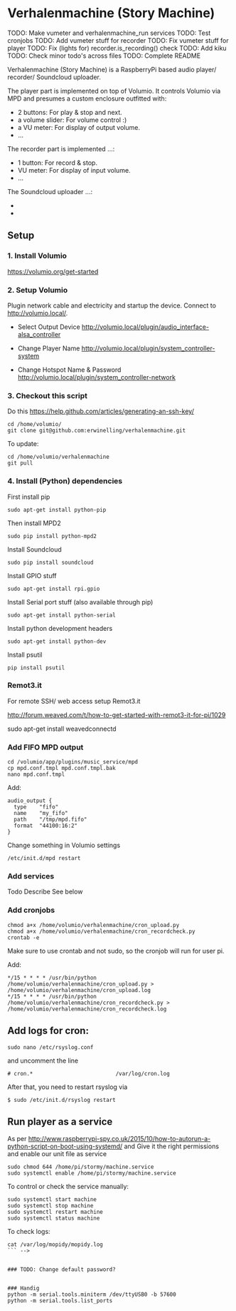 # Verhalenmachine (Story Machine)

TODO: Make vumeter and verhalenmachine_run services
TODO: Test cronjobs
TODO: Add vumeter stuff for recorder
TODO: Fix vumeter stuff for player
TODO: Fix (lights for) recorder.is_recording() check
TODO: Add kiku
TODO: Check minor todo's across files
TODO: Complete README

Verhalenmachine (Story Machine) is a RaspberryPi based audio player/ recorder/ Soundcloud uploader.

The player part is implemented on top of Volumio. It controls Volumio via MPD and presumes a custom enclosure outfitted with:

* 2 buttons: For play & stop and next.
* a volume slider: For volume control :)
* a VU meter: For display of output volume.
* ...

The recorder part is implemented ...:

* 1 button: For record & stop.
* VU meter: For display of input volume.
* ...

The Soundcloud uploader ...:

*
*


## Setup

### 1. Install Volumio

<https://volumio.org/get-started>

### 2. Setup Volumio

Plugin network cable and electricity and startup the device.
Connect to <http://volumio.local/>.

* Select Output Device
<http://volumio.local/plugin/audio_interface-alsa_controller>

* Change Player Name
<http://volumio.local/plugin/system_controller-system>

* Change Hotspot Name & Password
<http://volumio.local/plugin/system_controller-network>

### 3. Checkout this script

Do this <https://help.github.com/articles/generating-an-ssh-key/>

```
cd /home/volumio/
git clone git@github.com:erwinelling/verhalenmachine.git
```

To update:

```
cd /home/volumio/verhalenmachine
git pull
```

### 4. Install (Python) dependencies

First install pip

```
sudo apt-get install python-pip
```

Then install MPD2

```
sudo pip install python-mpd2
```

Install Soundcloud

```
sudo pip install soundcloud
```

Install GPIO stuff

```
sudo apt-get install rpi.gpio
```

Install Serial port stuff (also available through pip)

```
sudo apt-get install python-serial
```

Install python development headers
```
sudo apt-get install python-dev
```

Install psutil
```
pip install psutil
```

### Remot3.it

For remote SSH/ web access setup Remot3.it

<http://forum.weaved.com/t/how-to-get-started-with-remot3-it-for-pi/1029>

sudo apt-get install weavedconnectd

### Add FIFO MPD output
```
cd /volumio/app/plugins/music_service/mpd
cp mpd.conf.tmpl mpd.conf.tmpl.bak
nano mpd.conf.tmpl
```

Add:
```
audio_output {
  type    "fifo"
  name    "my_fifo"
  path    "/tmp/mpd.fifo"
  format  "44100:16:2"
}
```
Change something in Volumio settings

```
/etc/init.d/mpd restart
```

### Add services
Todo
Describe
See below

### Add cronjobs

```
chmod a+x /home/volumio/verhalenmachine/cron_upload.py
chmod a+x /home/volumio/verhalenmachine/cron_recordcheck.py
crontab -e
```

Make sure to use crontab and not sudo, so the cronjob will run for user pi.

Add:

```
*/15 * * * * /usr/bin/python /home/volumio/verhalenmachine/cron_upload.py > /home/volumio/verhalenmachine/cron_upload.log
*/15 * * * * /usr/bin/python /home/volumio/verhalenmachine/cron_recordcheck.py > /home/volumio/verhalenmachine/cron_recordcheck.log
```

## Add logs for cron:

```
sudo nano /etc/rsyslog.conf
```

and uncomment the line

```
# cron.*                          /var/log/cron.log
```

After that, you need to restart rsyslog via

```
$ sudo /etc/init.d/rsyslog restart
```

## Run player as a service

As per <http://www.raspberrypi-spy.co.uk/2015/10/how-to-autorun-a-python-script-on-boot-using-systemd/> and Give it the right permissions and enable our unit file as service

```
sudo chmod 644 /home/pi/stormy/machine.service
sudo systemctl enable /home/pi/stormy/machine.service
```

To control or check the service manually:

```
sudo systemctl start machine
sudo systemctl stop machine
sudo systemctl restart machine
sudo systemctl status machine
```

To check logs:

```
cat /var/log/mopidy/mopidy.log
``` -->


### TODO: Change default password?


### Handig
python -m serial.tools.miniterm /dev/ttyUSB0 -b 57600
python -m serial.tools.list_ports
